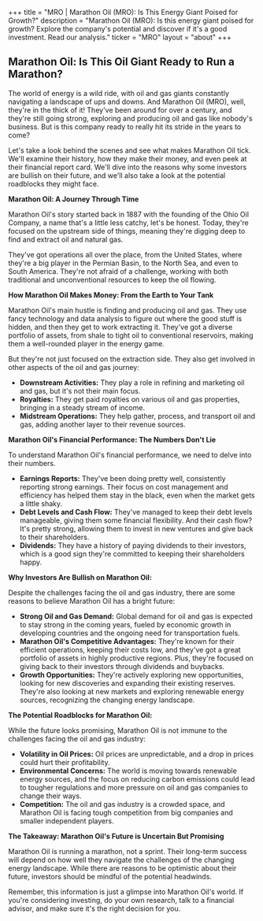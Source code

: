 +++
title = "MRO |  Marathon Oil (MRO): Is This Energy Giant Poised for Growth?"
description = "Marathon Oil (MRO): Is this energy giant poised for growth? Explore the company's potential and discover if it's a good investment. Read our analysis."
ticker = "MRO"
layout = "about"
+++

        


## Marathon Oil: Is This Oil Giant Ready to Run a Marathon?

The world of energy is a wild ride, with oil and gas giants constantly navigating a landscape of ups and downs. And Marathon Oil (MRO), well, they're in the thick of it! They've been around for over a century, and they're still going strong, exploring and producing oil and gas like nobody's business. But is this company ready to really hit its stride in the years to come?

Let's take a look behind the scenes and see what makes Marathon Oil tick. We'll examine their history, how they make their money, and even peek at their financial report card. We'll dive into the reasons why some investors are bullish on their future, and we'll also take a look at the potential roadblocks they might face. 

**Marathon Oil: A Journey Through Time**

Marathon Oil's story started back in 1887 with the founding of the Ohio Oil Company, a name that's a little less catchy, let's be honest. Today, they're focused on the upstream side of things, meaning they're digging deep to find and extract oil and natural gas. 

They've got operations all over the place, from the United States, where they're a big player in the Permian Basin, to the North Sea, and even to South America. They're not afraid of a challenge, working with both traditional and unconventional resources to keep the oil flowing. 

**How Marathon Oil Makes Money: From the Earth to Your Tank**

Marathon Oil's main hustle is finding and producing oil and gas. They use fancy technology and data analysis to figure out where the good stuff is hidden, and then they get to work extracting it. They've got a diverse portfolio of assets, from shale to tight oil to conventional reservoirs, making them a well-rounded player in the energy game.

But they're not just focused on the extraction side. They also get involved in other aspects of the oil and gas journey:

* **Downstream Activities:** They play a role in refining and marketing oil and gas, but it's not their main focus.
* **Royalties:** They get paid royalties on various oil and gas properties, bringing in a steady stream of income.
* **Midstream Operations:** They help gather, process, and transport oil and gas, adding another layer to their revenue sources.

**Marathon Oil's Financial Performance: The Numbers Don't Lie**

To understand Marathon Oil's financial performance, we need to delve into their numbers.  

* **Earnings Reports:** They've been doing pretty well, consistently reporting strong earnings. Their focus on cost management and efficiency has helped them stay in the black, even when the market gets a little shaky. 
* **Debt Levels and Cash Flow:**  They've managed to keep their debt levels manageable, giving them some financial flexibility. And their cash flow? It's pretty strong, allowing them to invest in new ventures and give back to their shareholders. 
* **Dividends:** They have a history of paying dividends to their investors, which is a good sign they're committed to keeping their shareholders happy. 

**Why Investors Are Bullish on Marathon Oil:**

Despite the challenges facing the oil and gas industry, there are some reasons to believe Marathon Oil has a bright future:

* **Strong Oil and Gas Demand:** Global demand for oil and gas is expected to stay strong in the coming years, fueled by economic growth in developing countries and the ongoing need for transportation fuels. 
* **Marathon Oil's Competitive Advantages:** They're known for their efficient operations, keeping their costs low, and they've got a great portfolio of assets in highly productive regions. Plus, they're focused on giving back to their investors through dividends and buybacks. 
* **Growth Opportunities:** They're actively exploring new opportunities, looking for new discoveries and expanding their existing reserves. They're also looking at new markets and exploring renewable energy sources, recognizing the changing energy landscape.

**The Potential Roadblocks for Marathon Oil:**

While the future looks promising, Marathon Oil is not immune to the challenges facing the oil and gas industry:

* **Volatility in Oil Prices:**  Oil prices are unpredictable, and a drop in prices could hurt their profitability. 
* **Environmental Concerns:**  The world is moving towards renewable energy sources, and the focus on reducing carbon emissions could lead to tougher regulations and more pressure on oil and gas companies to change their ways. 
* **Competition:** The oil and gas industry is a crowded space, and Marathon Oil is facing tough competition from big companies and smaller independent players. 

**The Takeaway: Marathon Oil's Future is Uncertain But Promising**

Marathon Oil is running a marathon, not a sprint. Their long-term success will depend on how well they navigate the challenges of the changing energy landscape. While there are reasons to be optimistic about their future, investors should be mindful of the potential headwinds. 

Remember, this information is just a glimpse into Marathon Oil's world. If you're considering investing, do your own research, talk to a financial advisor, and make sure it's the right decision for you. 

        